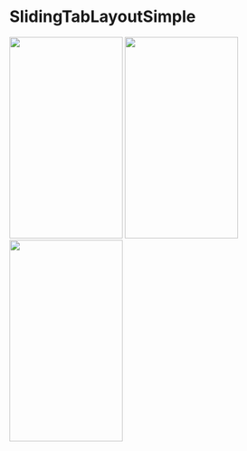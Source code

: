 # SlidingTabLayoutSimple
<img src="./Screenshot_2015-12-01-16-48-30.png" width=200 height=355 />
<img src="./Screenshot_2015-12-01-16-48-37.png" width=200 height=355 />
<img src="./Screenshot_2015-12-01-16-48-42.png" width=200 height=355 />
